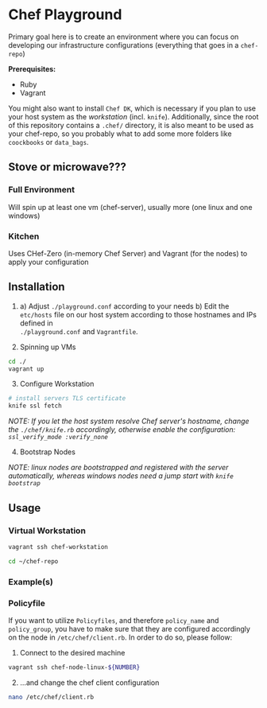 Chef Playground
=========================


Primary goal here is to create an environment where you can focus on developing our infrastructure
configurations (everything that goes in a `chef-repo`)


__Prerequisites:__

+   Ruby
+   Vagrant

You might also want to install `Chef DK`, which is necessary if you plan to use your host system as
the *workstation* (incl. `knife`).
Additionally, since the root of this repository contains a `.chef/` directory, it is also meant to
be used as your chef-repo, so you probably what to add some more folders like `coockbooks` or 
`data_bags`.


## Stove or microwave???


### Full Environment

Will spin up at least one vm (chef-server), usually more (one linux and one windows) 


### Kitchen

Uses CHef-Zero (in-memory Chef Server) and Vagrant (for the nodes) to apply your configuration


## Installation

1.  
    a)  Adjust `./playground.conf` according to your needs
    b)  Edit the `etc/hosts` file on our host system according to those hostnames and IPs defined in  
        `./playground.conf` and `Vagrantfile`.

2.  Spinning up VMs
```bash
cd ./
vagrant up

```

3.  Configure Workstation

```bash
# install servers TLS certificate 
knife ssl fetch

```

*NOTE: If you let the host system resolve Chef server's hostname, change the `./chef/knife.rb` 
accordingly, otherwise enable the configuration: `ssl_verify_mode :verify_none`*

4. Bootstrap Nodes

*NOTE: linux nodes are bootstrapped and registered with the server automatically, whereas windows 
nodes need a jump start with `knife bootstrap`*


## Usage

### Virtual Workstation

```bash
vagrant ssh chef-workstation

cd ~/chef-repo

```

### Example(s)




### Policyfile

If you want to utilize `Policyfiles`, and therefore `policy_name` and `policy_group`, you have to
make sure that they are configured accordingly on the node in `/etc/chef/client.rb`. In order to do 
so, please follow: 

1. Connect to the desired machine
```bash
vagrant ssh chef-node-linux-${NUMBER}
```
2. ...and change the chef client configuration
```bash
nano /etc/chef/client.rb
```